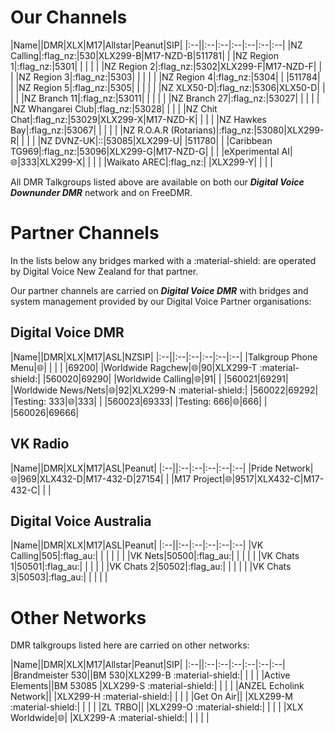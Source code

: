 # Our Channels

|Name||DMR|XLX|M17|Allstar|Peanut|SIP|
|:--||:--|:--|:--|:--|:--|:--|
|NZ Calling|:flag_nz:|530|XLX299-B|M17-NZD-B|511781| |
|NZ Region 1|:flag_nz:|5301| | | | |
|NZ Region 2|:flag_nz:|5302|XLX299-F|M17-NZD-F| | |
|NZ Region 3|:flag_nz:|5303| | | | |
|NZ Region 4|:flag_nz:|5304| | |511784| |
|NZ Region 5|:flag_nz:|5305| | | | |
|NZ XLX50-D|:flag_nz:|5306|XLX50-D| | | |
|NZ Branch 11|:flag_nz:|53011| | | | |
|NZ Branch 27|:flag_nz:|53027| | | | |
|NZ Whangarei Club|:flag_nz:|53028| | | |
|NZ Chit Chat|:flag_nz:|53029|XLX299-X|M17-NZD-K| | | |
|NZ Hawkes Bay|:flag_nz:|53067| | | | |
|NZ R.O.A.R (Rotarians)|:flag_nz:|53080|XLX299-R| | | |
|NZ DVNZ-UK|::|53085|XLX299-U| |511780| |
|Caribbean TG969|:flag_nz:|53096|XLX299-G|M17-NZD-G| | |
|eXperimental AI|:globe_with_meridians:|333|XLX299-X| | | |
|Waikato AREC|:flag_nz:| |XLX299-Y| | | |

All DMR Talkgroups listed above are available on both our ***Digital Voice Downunder DMR*** network and on FreeDMR.


# Partner Channels

In the lists below any bridges marked with a :material-shield: are operated by Digital Voice New Zealand for that partner.

Our partner channels are carried on ***Digital Voice DMR*** with bridges and system management provided by our Digital Voice Partner organisations:

## Digital Voice DMR

|Name||DMR|XLX|M17|ASL|NZSIP|
|:--||:--|:--|:--|:--|:--|
|Talkgroup Phone Menu|:globe_with_meridians:| | | | |69200|
|Worldwide Ragchew|:globe_with_meridians:|90|XLX299-T :material-shield:| |560020|69290|
|Worldwide Calling|:globe_with_meridians:|91| | |560021|69291|
|Worldwide News/Nets|:globe_with_meridians:|92|XLX299-N :material-shield:| |560022|69292|
|Testing: 333|:globe_with_meridians:|333| | |560023|69333|
|Testing: 666|:globe_with_meridians:|666| | |560026|69666|

## VK Radio

|Name||DMR|XLX|M17|ASL|Peanut|
|:--||:--|:--|:--|:--|:--|
|Pride Network|:globe_with_meridians:|969|XLX432-D|M17-432-D|27154| |
|M17 Project|:globe_with_meridians:|9517|XLX432-C|M17-432-C| | |

## Digital Voice Australia
|Name||DMR|XLX|M17|ASL|Peanut|
|:--||:--|:--|:--|:--|:--|
|VK Calling|505|:flag_au:| | | | | |
|VK Nets|50500|:flag_au:| | | | |
|VK Chats 1|50501|:flag_au:| | | | |
|VK Chats 2|50502|:flag_au:| | | | |
|VK Chats 3|50503|:flag_au:| | | | |


# Other Networks

DMR talkgroups listed here are carried on other networks:

|Name||DMR|XLX|M17|Allstar|Peanut|SIP|
|:--||:--|:--|:--|:--|:--|:--|
|Brandmeister 530||BM 530|XLX299-B :material-shield:| | | |
|Active Elements||BM 53085 |XLX299-S :material-shield:| | | |
|ANZEL Echolink Network|| |XLX299-H :material-shield:| | | |
|Get On Air|| |XLX299-M :material-shield:| | | |
|ZL TRBO|| |XLX299-O :material-shield:| | | |
|XLX Worldwide|:globe_with_meridians:| |XLX299-A :material-shield:| | | | |



